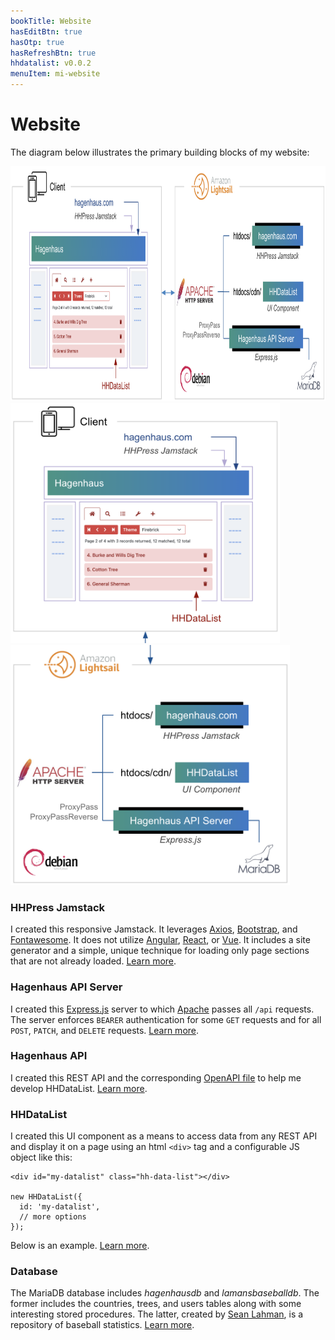 ```yaml
---
bookTitle: Website
hasEditBtn: true
hasOtp: true
hasRefreshBtn: true
hhdatalist: v0.0.2
menuItem: mi-website
---
```


# Website

The diagram below illustrates the primary building blocks of my website:

<div class="mb-3">
  <div class="d-none d-md-block">
    <div><img src="webapp-h.png" class="img-fluid d-block" width="900" height="376"; loading="lazy"></div>
  </div>
  <div class="d-md-none">
    <div><img src="webapp-v1.png" class="img-fluid d-block" height="384"; loading="lazy"></div>
    <div><img src="webapp-v2.png" class="img-fluid d-block" height="384"; loading="lazy"></div>
  </div>
</div>

### HHPress Jamstack

I created this responsive Jamstack. It leverages [Axios](https://axios-http.com/), [Bootstrap](https://getbootstrap.com/), and [Fontawesome](https://fontawesome.com/). It does not utilize [Angular](https://angular.dev/), [React](https://react.dev/), or [Vue](https://vuejs.org/). It includes a site generator and a simple, unique technique for loading only page sections that are not already loaded. [Learn more](hhpress-jamstack/).

### Hagenhaus API Server

I created this [Express.js](https://expressjs.com/) server to which [Apache](https://httpd.apache.org/) passes all `/api` requests. The server enforces `BEARER` authentication for some `GET` requests and for all `POST`, `PATCH`, and `DELETE` requests. [Learn more](hagenhaus-api-server/).

### Hagenhaus API

I created this REST API and the corresponding [OpenAPI file](hagenhaus-api/hagenhaus-hagenhaus-api-2.0.0-resolved.yaml) to help me develop HHDataList. [Learn more](hagenhaus-api/).

### HHDataList

I created this UI component as a means to access data from any REST API and display it on a page using an html `<div>` tag and a configurable JS object like this:

``` nonum js
<div id="my-datalist" class="hh-data-list"></div>
 
new HHDataList({
  id: 'my-datalist',
  // more options
});
```

Below is an example. [Learn more](../hhdatalist/v0.0.2/).

<div id="players-datalist" class="hh-data-list mt-4"></div>
<script>
  var playersOptions = new DLPlayersOptions002('players-datalist');
  playersOptions.themeDefinition.name = 'dodger blue';
  new HHDataList(playersOptions);
</script>

### Database

The MariaDB database includes _hagenhausdb_ and _lamansbaseballdb_. The former includes the countries, trees, and users tables along with some interesting stored procedures. The latter, created by [Sean Lahman](https://en.wikipedia.org/wiki/Sean_Lahman), is a repository of baseball statistics. [Learn more](database/).